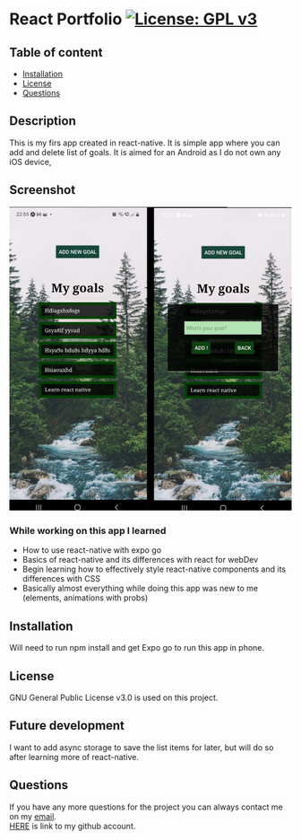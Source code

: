 
# React Portfolio [![License: GPL v3](https://img.shields.io/badge/License-GPLv3-blue.svg)](https://www.gnu.org/licenses/gpl-3.0)

## Table of content
- [Installation](#Installation)
- [License](#License)
- [Questions](#Questions)
## Description
This is my firs app created in react-native. It is simple app where you can add and delete list of goals. 
It is aimed for an Android as I do not own any iOS device,
## Screenshot
![Screenshot](./assets/images/Untitled.jpg)
### While working on this app I learned
- How to use react-native with expo go
- Basics of react-native and its differences with react for webDev
- Begin learning how to effectively style react-native components and its differences with CSS
- Basically almost everything while doing this app was new to me (elements, animations with probs)
## Installation
Will need to run npm install and get Expo go to run this app in phone.

## License
GNU General Public License v3.0 is used on this project.
## Future development
I want to add async storage to save the list items  for later, but will do so after learning more of react-native.


## Questions
If you have any more questions for the project you can always contact me on my [email](mailto:tiskarechk@gmail.com). </br>
[HERE](https://github.com/FrantiskaAli) is link to my github account. 
